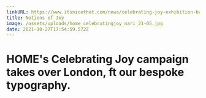 ```yaml
---
linkURL: https://www.itsnicethat.com/news/celebrating-joy-exhibition-build-hollywood-ronan-mckenzie-photography-251021
title: Notions of Joy
image: /assets/uploads/home_celebratingjoy_nari_21-05.jpg
date: 2021-10-27T17:54:59.572Z
---
```

# HOME's Celebrating Joy campaign takes over London, ft our bespoke typography.